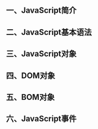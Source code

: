 ## 一、JavaScript简介



## 二、JavaScript基本语法



## 三、JavaScript对象



## 四、DOM对象



## 五、BOM对象



## 六、JavaScript事件